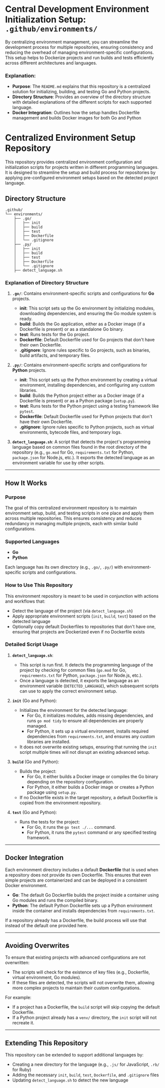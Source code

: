 # Central Development Environment Initialization Setup: `.github/environments/`
        
By centralizing environment management, you can streamline the development process for multiple repositories, ensuring consistency and reducing the overhead of managing environment-specific configurations. This setup helps to Dockerize projects and run builds and tests efficiently across different architectures and languages.

### **Explanation:**

- **Purpose**: The `README.md` explains that this repository is a centralized solution for initializing, building, and testing Go and Python projects.
- **Directory Structure**: Provides an overview of the directory structure with detailed explanations of the different scripts for each supported language.
- **Docker Integration**: Outlines how the setup handles Dockerfile management and builds Docker images for both Go and Python

# Centralized Environment Setup Repository

This repository provides centralized environment configuration and initialization scripts for projects written in different programming languages. It is designed to streamline the setup and build process for repositories by applying pre-configured environment setups based on the detected project language.

## Directory Structure

```plaintext
.github/
└── environments/
    ├── .go/
    │   ├── init
    │   ├── build
    │   ├── test
    │   ├── Dockerfile
    │   └── .gitignore
    ├── .py/
    │   ├── init
    │   ├── build
    │   ├── test
    │   ├── Dockerfile
    │   └── .gitignore
    ├── detect_language.sh
```

### Explanation of Directory Structure

1. **`.go/`**: Contains environment-specific scripts and configurations for **Go** projects.
    - **init**: This script sets up the Go environment by initializing modules, downloading dependencies, and ensuring the Go module system is ready.
    - **build**: Builds the Go application, either as a Docker image (if a Dockerfile is present) or as a standalone Go binary.
    - **test**: Runs tests for the Go project.
    - **Dockerfile**: Default Dockerfile used for Go projects that don't have their own Dockerfile.
    - **.gitignore**: Ignore rules specific to Go projects, such as binaries, build artifacts, and temporary files.

2. **`.py/`**: Contains environment-specific scripts and configurations for **Python** projects.
    - **init**: This script sets up the Python environment by creating a virtual environment, installing dependencies, and configuring any custom libraries.
    - **build**: Builds the Python project either as a Docker image (if a Dockerfile is present) or as a Python package (`setup.py`).
    - **test**: Runs tests for the Python project using a testing framework like `pytest`.
    - **Dockerfile**: Default Dockerfile used for Python projects that don't have their own Dockerfile.
    - **.gitignore**: Ignore rules specific to Python projects, such as virtual environments, bytecode files, and temporary logs.

3. **`detect_language.sh`**: A script that detects the project's programming language based on common files found in the root directory of the repository (e.g., `go.mod` for Go, `requirements.txt` for Python, `package.json` for Node.js, etc.). It exports the detected language as an environment variable for use by other scripts.

---

## How It Works

### Purpose
The goal of this centralized environment repository is to maintain environment setup, build, and testing scripts in one place and apply them across multiple repositories. This ensures consistency and reduces redundancy in managing multiple projects, each with similar build configurations.

### Supported Languages
- **Go**
- **Python**

Each language has its own directory (e.g., `.go/`, `.py/`) with environment-specific scripts and configurations.

### How to Use This Repository

This environment repository is meant to be used in conjunction with actions and workflows that:
- Detect the language of the project (via `detect_language.sh`)
- Apply appropriate environment scripts (`init`, `build`, `test`) based on the detected language
- Optionally copy default Dockerfiles to repositories that don't have one, ensuring that projects are Dockerized even if no Dockerfile exists

### Detailed Script Usage

1. **`detect_language.sh`**:
    - This script is run first. It detects the programming language of the project by checking for common files (`go.mod` for Go, `requirements.txt` for Python, `package.json` for Node.js, etc.).
    - Once a language is detected, it exports the language as an environment variable (`DETECTED_LANGUAGE`), which subsequent scripts can use to apply the correct environment setup.

2. **`init`** (Go and Python):
    - Initializes the environment for the detected language:
      - For Go, it initializes modules, adds missing dependencies, and runs `go mod tidy` to ensure all dependencies are properly managed.
      - For Python, it sets up a virtual environment, installs required dependencies from `requirements.txt`, and ensures any custom libraries are installed.
    - It does not overwrite existing setups, ensuring that running the `init` script multiple times will not disrupt an existing advanced setup.

3. **`build`** (Go and Python):
    - Builds the project:
      - For Go, it either builds a Docker image or compiles the Go binary depending on the repository configuration.
      - For Python, it either builds a Docker image or creates a Python package using `setup.py`.
    - If no Dockerfile exists in the target repository, a default Dockerfile is copied from the environment repository.

4. **`test`** (Go and Python):
    - Runs the tests for the project:
      - For Go, it runs the `go test ./...` command.
      - For Python, it runs the `pytest` command or any specified testing framework.

---

## Docker Integration

Each environment directory includes a default **Dockerfile** that is used when a repository does not provide its own Dockerfile. This ensures that even simple projects are containerized and can be deployed in a consistent Docker environment.

- **Go**: The default Go Dockerfile builds the project inside a container using Go modules and runs the compiled binary.
- **Python**: The default Python Dockerfile sets up a Python environment inside the container and installs dependencies from `requirements.txt`.

If a repository already has a Dockerfile, the build process will use that instead of the default one provided here.

---

## Avoiding Overwrites

To ensure that existing projects with advanced configurations are not overwritten:
- The scripts will check for the existence of key files (e.g., Dockerfile, virtual environment, Go modules).
- If these files are detected, the scripts will not overwrite them, allowing more complex projects to maintain their custom configurations.
  
For example:
- If a project has a Dockerfile, the `build` script will skip copying the default Dockerfile.
- If a Python project already has a `venv/` directory, the `init` script will not recreate it.

---

## Extending This Repository

This repository can be extended to support additional languages by:
- Creating a new directory for the language (e.g., `.js/` for JavaScript, `.rb/` for Ruby)
- Adding the necessary `init`, `build`, `test`, `Dockerfile`, and `.gitignore` files
- Updating `detect_language.sh` to detect the new language
